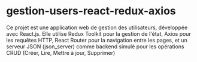 # gestion-users-react-redux-axios
Ce projet est une application web de gestion des utilisateurs, développée avec React.js. Elle utilise Redux Toolkit pour la gestion de l'état, Axios pour les requêtes HTTP, React Router pour la navigation entre les pages, et un serveur JSON (json_server) comme backend simulé pour les opérations CRUD (Créer, Lire, Mettre à jour, Supprimer)
